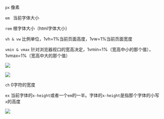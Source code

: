 `px`		像素

`em ` 	当前字体大小 

`rem` 	根字体大小（html字体大小）

`vh & vw` 	比例单位，1vh=1%当前页面高度，1vw=1%当前页面宽度

`vmin & vmax` 	针对浏览器视口的宽高决定，1vmin=1%（宽高中小的那个值），1vmax=1%（宽高中大的那个值）

![](C:\Users\DELL\Pictures\vmin单位.png)

![](C:\Users\DELL\Pictures\vmax单位.png)



`ch`	 	0字符的宽度

`ex` 	当前字体的`x-height`或者一个`em`的一半。字体的`x-height`是指那个字体的小写`x`的高度 

![](C:\Users\DELL\Pictures\ex单位.png)

